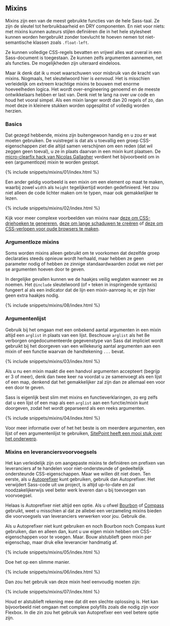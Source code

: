 
## Mixins

Mixins zijn een van de meest gebruikte functies van de hele Sass-taal. Ze zijn de sleutel tot herbruikbaarheid en DRY componenten. En niet voor niets: met mixins kunnen auteurs stijlen definiëren die in het hele stylesheet kunnen worden hergebruikt zonder toevlucht te hoeven nemen tot niet-semantische klassen zoals `.float-left`.

Ze kunnen volledige CSS-regels bevatten en vrijwel alles wat overal in een Sass-document is toegestaan. Ze kunnen zelfs argumenten aannemen, net als functies. De mogelijkheden zijn uiteraard eindeloos.

Maar ik denk dat ik u moet waarschuwen voor misbruik van de kracht van mixins. Nogmaals, het sleutelwoord hier is *eenvoud*. Het is misschien verleidelijk om extreem krachtige mixins te bouwen met enorme hoeveelheden logica. Het wordt over-engineering genoemd en de meeste ontwikkelaars hebben er last van. Denk niet te lang na over uw code en houd het vooral simpel. Als een mixin langer wordt dan 20 regels of zo, dan moet deze in kleinere stukken worden opgesplitst of volledig worden herzien.

### Basics

Dat gezegd hebbende, mixins zijn buitengewoon handig en u zou er wat moeten gebruiken. De vuistregel is dat als u toevallig een groep CSS-eigenschappen ziet die altijd samen verschijnen om een reden (dat wil zeggen geen toeval), u ze in plaats daarvan in een mixin kunt plaatsen. De [micro-clearfix hack van Nicolas Gallagher](http://nicolasgallagher.com/micro-clearfix-hack/) verdient het bijvoorbeeld om in een (argumentloze) mixin te worden gestopt.

{% include snippets/mixins/01/index.html %}

Een ander geldig voorbeeld is een mixin om een element op maat te maken, waarbij zowel `width` als `height` tegelijkertijd worden gedefinieerd. Het zou niet alleen de code lichter maken om te typen, maar ook gemakkelijker te lezen.

{% include snippets/mixins/02/index.html %}

Kijk voor meer complexe voorbeelden van mixins naar [deze om CSS-driehoeken te genereren](https://www.sitepoint.com/sass-mixin-css-triangles/), [deze om lange schaduwen te creëren](https://www.sitepoint.com/ultimate-long-shadow-sass-mixin/) of [deze om CSS-verlopen voor oude browsers te maken](https://www.sitepoint.com/building-linear-gradient-mixin-sass/).

### Argumentloze mixins

Soms worden mixins alleen gebruikt om te voorkomen dat dezelfde groep declaraties steeds opnieuw wordt herhaald, maar hebben ze geen parameter nodig of hebben ze zinnige standaardwaarden zodat we niet per se argumenten hoeven door te geven.

In dergelijke gevallen kunnen we de haakjes veilig weglaten wanneer we ze noemen. Het `@include` sleutelwoord (of `+` teken in inspringende syntaxis) fungeert al als een indicator dat de lijn een mixin-aanroep is; er zijn hier geen extra haakjes nodig.

{% include snippets/mixins/08/index.html %}

### Argumentenlijst

Gebruik bij het omgaan met een onbekend aantal argumenten in een mixin altijd een `arglist` in plaats van een lijst. Beschouw `arglist` als het 8e verborgen ongedocumenteerde gegevenstype van Sass dat impliciet wordt gebruikt bij het doorgeven van een willekeurig aantal argumenten aan een mixin of een functie waarvan de handtekening `...` bevat.

{% include snippets/mixins/03/index.html %}

Als u nu een mixin maakt die een handvol argumenten accepteert (begrijp er 3 of meer), denk dan twee keer na voordat u ze samenvoegt als een lijst of een map, denkend dat het gemakkelijker zal zijn dan ze allemaal een voor een door te geven.

Sass is eigenlijk best slim met mixins en functieverklaringen, zo erg zelfs dat u een lijst of een map als een `arglist` aan een functie/mixin kunt doorgeven, zodat het wordt geparseerd als een reeks argumenten.

{% include snippets/mixins/04/index.html %}

Voor meer informatie over of het het beste is om meerdere argumenten, een lijst of een argumentenlijst te gebruiken, [SitePoint heeft een mooi stuk over het onderwerp](https://www.sitepoint.com/sass-multiple-arguments-lists-or-arglist/).

### Mixins en leveranciersvoorvoegsels

Het kan verleidelijk zijn om aangepaste mixins te definiëren om prefixen van leveranciers af te handelen voor niet-ondersteunde of gedeeltelijk ondersteunde CSS-eigenschappen. Maar we willen dit niet doen. Ten eerste, als u [Autoprefixer](https://github.com/postcss/autoprefixer) kunt gebruiken, gebruik dan Autoprefixer. Het verwijdert Sass-code uit uw project, is altijd up-to-date en zal noodzakelijkerwijs veel beter werk leveren dan u bij toevoegen van voorvoegsel.

Helaas is Autoprefixer niet altijd een optie. Als u ofwel [Bourbon](https://bourbon.io/) of [Compass](http://compass-style.org/) gebruikt, weet u misschien al dat ze allebei een verzameling mixins bieden die voorvoegsels van leveranciers verwerken voor jou. Gebruik die.

Als u Autoprefixer niet kunt gebruiken en noch Bourbon noch Compass kunt gebruiken, dan en alleen dan, kunt u uw eigen mixin hebben om CSS-eigenschappen voor te voegen. Maar. Bouw alstublieft geen mixin per eigenschap, maar druk elke leverancier handmatig af.

{% include snippets/mixins/05/index.html %}

Doe het op een slimme manier.

{% include snippets/mixins/06/index.html %}

Dan zou het gebruik van deze mixin heel eenvoudig moeten zijn:

{% include snippets/mixins/07/index.html %}

Houd er alstublieft rekening mee dat dit een slechte oplossing is. Het kan bijvoorbeeld niet omgaan met complexe polyfills zoals die nodig zijn voor Flexbox. In die zin zou het gebruik van Autoprefixer een veel betere optie zijn.
